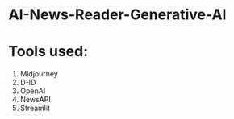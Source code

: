 # AI-News-Reader-Generative-AI
# Tools used:
  1. Midjourney 
  2. D-ID
  3. OpenAI 
  4. NewsAPI
  5. Streamlit
